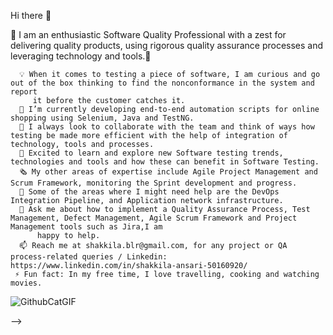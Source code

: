  Hi there 👋

👋 I am an enthusiastic Software Quality Professional with a zest for delivering quality products, using rigorous quality assurance processes and leveraging technology and tools.👋

      💡 When it comes to testing a piece of software, I am curious and go out of the box thinking to find the nonconformance in the system and report
         it before the customer catches it.
      🌱 I’m currently developing end-to-end automation scripts for online shopping using Selenium, Java and TestNG.
      👯 I always look to collaborate with the team and think of ways how testing be made more efficient with the help of integration of technology, tools and processes.
      🔭 Excited to learn and explore new Software testing trends, technologies and tools and how these can benefit in Software Testing.
      🗞️ My other areas of expertise include Agile Project Management and Scrum Framework, monitoring the Sprint development and progress.
      🤔 Some of the areas where I might need help are the DevOps Integration Pipeline, and Application network infrastructure.
      💬 Ask me about how to implement a Quality Assurance Process, Test Management, Defect Management, Agile Scrum Framework and Project Management tools such as Jira,I am 
          happy to help. 
      📫 Reach me at shakkila.blr@gmail.com, for any project or QA process-related queries / Linkedin: https://www.linkedin.com/in/shakkila-ansari-50160920/
     ⚡ Fun fact: In my free time, I love travelling, cooking and watching movies.

![GithubCatGIF](https://github.com/user-attachments/assets/8e13be16-b653-40e8-8101-fb9922d96f38)



  



-->

